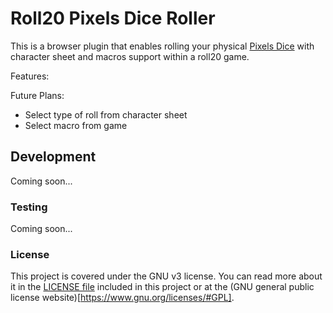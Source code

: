# Roll20 Pixels Dice Roller

This is a browser plugin that enables rolling your physical [Pixels Dice](https://gamewithpixels.com/) with character sheet and macros support within a roll20 game.

Features:

Future Plans:
- Select type of roll from character sheet
- Select macro from game

## Development

Coming soon...

### Testing

Coming soon...

### License

This project is covered under the GNU v3 license. You can read more about it in the [LICENSE file](./LICENSE) included in this project or at the (GNU general public license website)[https://www.gnu.org/licenses/#GPL].
